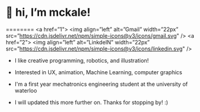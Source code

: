 # 🐳 hi, I’m mckale!
========
<a href=”1">
<img align=”left” alt=”Gmail” width=”22px” src=”https://cdn.jsdelivr.net/npm/simple-icons@v3/icons/gmail.svg" />
</a>
<a href=”2">
<img align=”left” alt=”LinkdeIN” width=”22px” src=”https://cdn.jsdelivr.net/npm/simple-icons@v3/icons/linkedin.svg" />
</a>

- I like creative programming, robotics, and illustration!
- Interested in UX, animation, Machine Learning, computer graphics
- I'm a first year mechatronics engineering student at the university of waterloo



- I will updated this more further on. Thanks for stopping by! :)

<!---
mckalechung/mckalechung is a ✨ special ✨ repository because its `README.md` (this file) appears on your GitHub profile.
You can click the Preview link to take a look at your changes.
--->
